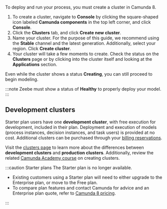 ---
---

To deploy and run your process, you must create a cluster in Camunda 8.

1. To create a cluster, navigate to **Console** by clicking the square-shaped icon labeled **Camunda components** in the top left corner, and click **Console**.
2. Click the **Clusters** tab, and click **Create new cluster**.
3. Name your cluster. For the purpose of this guide, we recommend using the **Stable** channel and the latest generation. Additionally, select your region. Click **Create cluster**.
4. Your cluster will take a few moments to create. Check the status on the **Clusters** page or by clicking into the cluster itself and looking at the **Applications** section.

Even while the cluster shows a status **Creating**, you can still proceed to begin modeling.

:::note
Zeebe must show a status of **Healthy** to properly deploy your model.
:::

## Development clusters

Starter plan users have one **development cluster**, with free execution for development, included in their plan.
Deployment and execution of models (process instances, decision instances, and task users) is provided at no cost.
Additional clusters can be purchased through your [billing reservations](/components/console/manage-plan/update-billing-reservations.md).

Visit the [clusters page](/components/concepts/clusters.md) to learn more about the differences between **development clusters** and **production clusters**. Additionally, review the related [Camunda Academy course](https://academy.camunda.com/c8-h2-create-cluster) on creating clusters.

:::caution Starter plans
The Starter plan is no longer available.

- Existing customers using a Starter plan will need to either upgrade to the Enterprise plan, or move to the Free plan.
- To compare plan features and contact Camunda for advice and an Enterprise plan quote, refer to [Camunda 8 pricing](https://camunda.com/pricing/?utm_source=docs.camunda.io&utm_medium=referral).

:::
